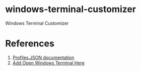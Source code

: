 # windows-terminal-customizer
Windows Terminal Customizer

# References

1. [Profiles.JSON documentation](https://github.com/microsoft/terminal/blob/master/doc/cascadia/SettingsSchema.md)
2. [Add Open Windows Terminal Here](https://github.com/microsoft/terminal/issues/1060)
